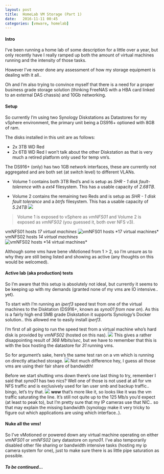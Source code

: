 ```yaml
---
layout: post
title:  HomeLab VM Storage (Part 1)
date:   2016-11-11 00:45
categories: [vmware, homelab]
---
```


#### Intro
I’ve been running a home lab of some description for a little over a year, but only recently have I really ramped up both the amount of virtual machines running and the intensity of those tasks. 

However I’ve never done any assessment of how my storage equipment is dealing with it all.. 

Oh and I’m also trying to convince myself that there is a need for a proper business grade storage solution (thinking FreeNAS with a HBA card linked to an external DAS chassis) and 10Gb networking.
#### Setup

So currently I’m using two Synology Diskstations as Datastores for my vSphere environment, the primary unit being a DS916+ optioned with 8GB of ram.

The disks installed in this unit are as follows:
- 2x 3TB WD Red
- 2x 6TB WD Red
I won’t talk about the other Diskstation as that is very much a retired platform only used for temp vm’s.

The DS916+ (only) has two 1GB network interfaces, these are currently not aggregated and are both set (at switch level) to different VLANs.

- Volume 1 contains both 3TB Red’s and is setup as *SHR - 1 disk fault-tolerence* with a *ext4* filesystem. This has a usable capacity of *2.68TB*.

- Volume 2 contains the remaining two Reds and is setup as *SHR - 1 disk fault tolerance* and a *btrfs* filesystem. This has a usable capacity of *5.24TB*
![][image-1]

> Volume 1 is exposed to vSphere as *vmNFS01* and Volume 2 is exposed as *vmNFS02* (you guessed it, both over NFS v3).

vmNFS01 hosts *17 virtual machines*
![][image-2]
 vmNFS02 hosts *14 virtual machines*
![][image-3]


Although some vms have bene vMotioned from 1 \> 2, so I’m unsure as to why they are still being listed  and showing as active (any thoughts on this would be welcomed).

#### Active lab (aka production) tests
So I’m aware that this setup is absolutely not ideal, but currently it seems to be keeping up with my demands (granted none of my vms are IO intensive.. yet).

To start with I’m running an *iperf3* speed test from one of the virtual machines to the Disktation (DS916+, known as *syno01 from now on*). As this is a fairly high end SMB grade Diskstation it supports Synology’s Docker solution.. this allowed me to easily install *iperf3*.

I’m first of all going to run the speed test from a virtual machine who’s hard disk is provided by *vmNFS02* (hosted on this nas).
![][image-4]
This gives a rather disappointing result of *368 Mbits/sec*, but we have to remember that this is with the box hosting the datastore for *31* running vms.

So for argument’s sake, here’s the same test ran on a vm which is running on directly attached storage. 
![][image-5]
Not much difference hey, I guess all those vms are using their fair share of bandwidth!

Before we start shutting vms down there’s one last thing to try, remember I said that *syno01* has two nics? Well one of those is not used at all for vm NFS traffic and is exclusively used for lan user smb and backup traffic.. bingo, let’s try that.
![][image-6]
**wow** that’s more like it, so looks like it was the vm traffic saturating the line. It’s still not quite up to the 125 Mb/s you’d expect (at least to peak to), but I’m pretty sure that my IP cameras use that NIC.. so that may explain the missing bandwidth (synology make it very tricky to figure out which applications are using which interface..).

#### Nuke all the vms!
So I’ve vMotioned or powered down any virtual machine operating on either *vmNFS01* or *vmNFS02* (any datastore on *syno01*.
I’ve also temporarily disabled other file sharing or bandwidth intensive tasks (hosting my ip camera system for one), just to make sure there is as little pipe saturation as possible.

##### To be continued… 

[image-1]:	/static/img/post-images/syno-storage.png
[image-2]:	/static/img/post-images/vmNFS01.png "vmNFS01 hosts *17 virtual machines*"
[image-3]:	/static/img/post-images/vmNFS02.png " vmNFS02 hosts *14 virtual machines*"
[image-4]:	/static/img/post-images/iperf3-1.png
[image-5]:	/static/img/post-images/iperf3-2.png
[image-6]:	/static/img/post-images/iperf3-3.png